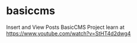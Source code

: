 # basiccms
Insert and View Posts BasicCMS Project 
learn at https://www.youtube.com/watch?v=StHT4d2dwg4
